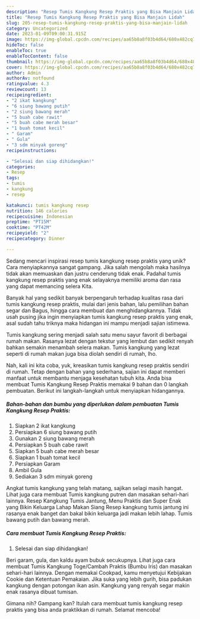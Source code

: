 ```yaml
---
description: "Resep Tumis Kangkung Resep Praktis yang Bisa Manjain Lidah"
title: "Resep Tumis Kangkung Resep Praktis yang Bisa Manjain Lidah"
slug: 205-resep-tumis-kangkung-resep-praktis-yang-bisa-manjain-lidah
category: Uncategorized
date: 2023-01-09T09:00:31.915Z
image: https://img-global.cpcdn.com/recipes/aa65b8a8f03b4d64/680x482cq70/tumis-kangkung-resep-praktis-foto-resep-utama.jpg
hideToc: false
enableToc: true
enableTocContent: false
thumbnail: https://img-global.cpcdn.com/recipes/aa65b8a8f03b4d64/680x482cq70/tumis-kangkung-resep-praktis-foto-resep-utama.jpg
cover: https://img-global.cpcdn.com/recipes/aa65b8a8f03b4d64/680x482cq70/tumis-kangkung-resep-praktis-foto-resep-utama.jpg
author: Admin
authorAv: notfound
ratingvalue: 4.3
reviewcount: 13
recipeingredient:
- "2 ikat kangkung"
- "6 siung bawang putih"
- "2 siung bawang merah"
- "5 buah cabe rawit"
- "5 buah cabe merah besar"
- "1 buah tomat kecil"
- " Garam"
- " Gula"
- "3 sdm minyak goreng"
recipeinstructions:

- "Selesai dan siap dihidangkan!"
categories:
- Resep
tags:
- tumis
- kangkung
- resep

katakunci: tumis kangkung resep 
nutrition: 146 calories
recipecuisine: Indonesian
preptime: "PT15M"
cooktime: "PT42M"
recipeyield: "2"
recipecategory: Dinner

---
```





Sedang mencari inspirasi resep tumis kangkung resep praktis yang unik? Cara menyiapkannya sangat gampang. Jika salah mengolah maka hasilnya tidak akan memuaskan dan justru cenderung tidak enak. Padahal tumis kangkung resep praktis yang enak selayaknya memiliki aroma dan rasa yang dapat memancing selera Kita.





Banyak hal yang sedikit banyak berpengaruh terhadap kualitas rasa dari tumis kangkung resep praktis, mulai dari jenis bahan, lalu pemilihan bahan segar dan Bagus, hingga cara membuat dan menghidangkannya. Tidak usah pusing jika ingin menyiapkan tumis kangkung resep praktis yang enak,      asal sudah tahu triknya maka hidangan ini mampu menjadi sajian istimewa.














Tumis kangkung sering menjadi salah satu menu sayur favorit di berbagai rumah makan. Rasanya lezat dengan tekstur yang lembut dan sedikit renyah bahkan semakin menambah selera makan. Tumis kangkung yang lezat seperti di rumah makan juga bisa diolah sendiri di rumah, lho.






Nah, kali ini kita coba, yuk, kreasikan tumis kangkung resep praktis sendiri di rumah. Tetap dengan bahan yang sederhana, sajian ini dapat memberi manfaat untuk membantu menjaga kesehatan tubuh kita. Anda bisa membuat Tumis Kangkung Resep Praktis memakai 9 bahan dan 0 langkah pembuatan. Berikut ini langkah-langkah untuk menyiapkan hidangannya.

<!--inarticleads1-->

##### Bahan-bahan dan bumbu yang diperlukan dalam pembuatan Tumis Kangkung Resep Praktis:

1. Siapkan 2 ikat kangkung
1. Persiapkan 6 siung bawang putih
1. Gunakan 2 siung bawang merah
1. Persiapkan 5 buah cabe rawit
1. Siapkan 5 buah cabe merah besar
1. Siapkan 1 buah tomat kecil
1. Persiapkan  Garam
1. Ambil  Gula
1. Sediakan 3 sdm minyak goreng


Angkat tumis kangkung yang telah matang, sajikan selagi masih hangat. Lihat juga cara membuat Tumis kangkung putren dan masakan sehari-hari lainnya. Resep Kangkung Tumis Jantung, Menu Praktis dan Super Enak yang Bikin Keluarga Lahap Makan Siang Resep kangkung tumis jantung ini rasanya enak banget dan bakal bikin keluarga jadi makan lebih lahap. Tumis bawang putih dan bawang merah. 

<!--inarticleads2-->

##### Cara membuat Tumis Kangkung Resep Praktis:


1. Selesai dan siap dihidangkan!

Beri garam, gula, dan kaldu ayam bubuk secukupnya. Lihat juga cara membuat Tumis Kangkung Toge/Cambah Praktis (Bumbu Iris) dan masakan sehari-hari lainnya. Dengan memakai Cookpad, kamu menyetujui Kebijakan Cookie dan Ketentuan Pemakaian. Jika suka yang lebih gurih, bisa padukan kangkung dengan potongan ikan asin. Kangkung yang renyah segar makin enak rasanya dibuat tumisan. 

Gimana nih? Gampang kan? Itulah cara membuat tumis kangkung resep praktis yang bisa anda praktikkan di rumah. Selamat mencoba!
